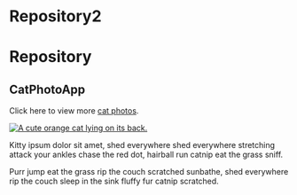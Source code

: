 # Repository2
# Repository
<h2>CatPhotoApp</h2>
<main>
  <p>Click here to view more <a href="#">cat photos</a>.</p>
<a href="#">
  <img src="https://bit.ly/fcc-relaxing-cat" alt="A cute orange cat lying on its back.">
</a>
  <p>Kitty ipsum dolor sit amet, shed everywhere shed everywhere stretching attack your ankles chase the red dot, hairball run catnip eat the grass sniff.</p>
  <p>Purr jump eat the grass rip the couch scratched sunbathe, shed everywhere rip the couch sleep in the sink fluffy fur catnip scratched.</p>
</main>
